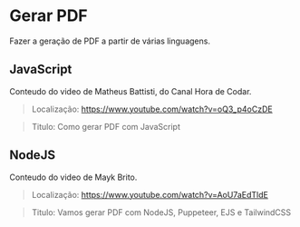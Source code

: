 # Gerar PDF

Fazer a geração de PDF a partir de várias linguagens. 

## JavaScript

Conteudo do video de Matheus Battisti, do Canal Hora de Codar.

> Localização: https://www.youtube.com/watch?v=oQ3_p4oCzDE

> Titulo: 
Como gerar PDF com JavaScript


## NodeJS

Conteudo do video de Mayk Brito. 

> Localização: https://www.youtube.com/watch?v=AoU7aEdTldE

> Titulo: 
Vamos gerar PDF com NodeJS, Puppeteer, EJS e TailwindCSS


